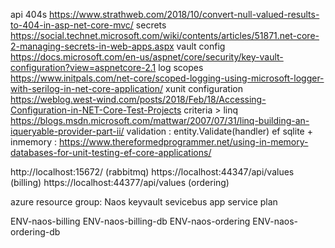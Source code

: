 api 404s https://www.strathweb.com/2018/10/convert-null-valued-results-to-404-in-asp-net-core-mvc/
secrets https://social.technet.microsoft.com/wiki/contents/articles/51871.net-core-2-managing-secrets-in-web-apps.aspx
vault config https://docs.microsoft.com/en-us/aspnet/core/security/key-vault-configuration?view=aspnetcore-2.1
log scopes https://www.initpals.com/net-core/scoped-logging-using-microsoft-logger-with-serilog-in-net-core-application/
xunit configuration https://weblog.west-wind.com/posts/2018/Feb/18/Accessing-Configuration-in-NET-Core-Test-Projects
criteria > linq https://blogs.msdn.microsoft.com/mattwar/2007/07/31/linq-building-an-iqueryable-provider-part-ii/
validation : entity.Validate(handler)
ef sqlite + inmemory : https://www.thereformedprogrammer.net/using-in-memory-databases-for-unit-testing-ef-core-applications/

http://localhost:15672/ (rabbitmq)
https://localhost:44347/api/values (billing)
https://localhost:44377/api/values (ordering)


azure resource group: Naos
keyvault
sevicebus
app service plan

ENV-naos-billing
ENV-naos-billing-db
ENV-naos-ordering
ENV-naos-ordering-db
